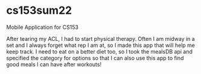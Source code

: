 # cs153sum22
Mobile Application for CS153

After tearing my ACL, I had to start physical therapy. Often I am midway in a set and I always forget what rep I am at, so I made this app that will help me keep track. I need to eat on a better diet too, so I took the mealsDB api and specified the category for options so that I can also use this app to find good meals I can have after workouts! 


